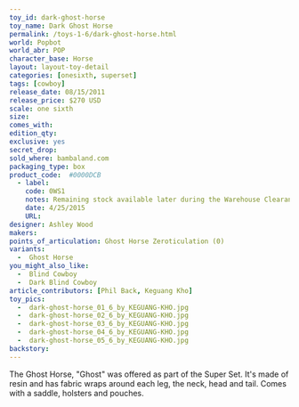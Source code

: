 ```yaml
---
toy_id: dark-ghost-horse
toy_name: Dark Ghost Horse
permalink: /toys-1-6/dark-ghost-horse.html
world: Popbot
world_abr: POP
character_base: Horse
layout: layout-toy-detail
categories: [onesixth, superset]
tags: [cowboy]
release_date: 08/15/2011
release_price: $270 USD
scale: one sixth
size: 
comes_with: 
edition_qty: 
exclusive: yes
secret_drop:
sold_where: bambaland.com
packaging_type: box
product_code:  #0000DCB
  - label:
    code: 0WS1
    notes: Remaining stock available later during the Warehouse Clearance Sale.
    date: 4/25/2015
    URL:
designer: Ashley Wood
makers: 
points_of_articulation: Ghost Horse Zeroticulation (0)
variants: 
  -  Ghost Horse
you_might_also_like:
  -  Blind Cowboy
  -  Dark Blind Cowboy
article_contributors: [Phil Back, Keguang Kho]
toy_pics:
  -  dark-ghost-horse_01_6_by_KEGUANG-KHO.jpg
  -  dark-ghost-horse_02_6_by_KEGUANG-KHO.jpg
  -  dark-ghost-horse_03_6_by_KEGUANG-KHO.jpg
  -  dark-ghost-horse_04_6_by_KEGUANG-KHO.jpg
  -  dark-ghost-horse_05_6_by_KEGUANG-KHO.jpg
backstory:
---
```

The Ghost Horse, "Ghost" was offered as part of the Super Set. It's made of resin and has fabric wraps around each leg, the neck, head and tail. Comes with a saddle, holsters and pouches.